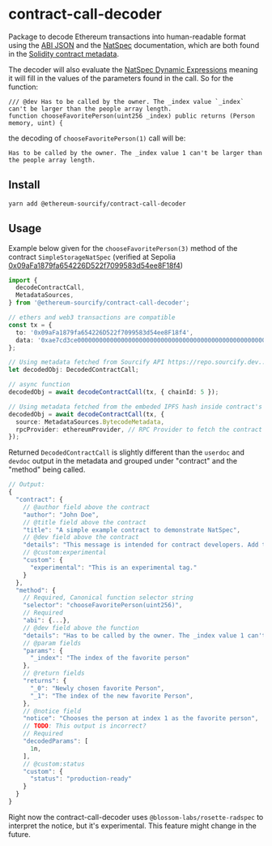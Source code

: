 # contract-call-decoder

Package to decode Ethereum transactions into human-readable format using the [ABI JSON](https://docs.soliditylang.org/en/latest/abi-spec.html#json) and the [NatSpec](https://docs.soliditylang.org/en/latest/natspec-format.html) documentation, which are both found in the [Solidity contract metadata](https://docs.soliditylang.org/en/develop/metadata.html).

The decoder will also evaluate the [NatSpec Dynamic Expressions](https://docs.soliditylang.org/en/develop/natspec-format.html#dynamic-expressions) meaning it will fill in the values of the parameters found in the call. So for the function:

```solidity
/// @dev Has to be called by the owner. The _index value `_index` can't be larger than the people array length.
function chooseFavoritePerson(uint256 _index) public returns (Person memory, uint) {
```

the decoding of `chooseFavoritePerson(1)` call will be:

```
Has to be called by the owner. The _index value 1 can't be larger than the people array length.
```

## Install

```
yarn add @ethereum-sourcify/contract-call-decoder
```

## Usage

Example below given for the `chooseFavoritePerson(3)` method of the contract `SimpleStorageNatSpec` (verified at Sepolia [0x09aFa1879fa654226D522f7099583d54ee8F18f4](https://repo.sourcify.dev/contracts/full_match/11155111/0x09aFa1879fa654226D522f7099583d54ee8F18f4/))

```ts
import {
  decodeContractCall,
  MetadataSources,
} from '@ethereum-sourcify/contract-call-decoder';

// ethers and web3 transactions are compatible
const tx = {
  to: '0x09aFa1879fa654226D522f7099583d54ee8F18f4',
  data: '0xae7cd3ce0000000000000000000000000000000000000000000000000000000000000001', // chooseFavoritePerson(3)
};

// Using metadata fetched from Sourcify API https://repo.sourcify.dev...
let decodedObj: DecodedContractCall;

// async function
decodedObj = await decodeContractCall(tx, { chainId: 5 });

// Using metadata fetched from the embeded IPFS hash inside contract's bytecode
decodedObj = await decodeContractCall(tx, {
  source: MetadataSources.BytecodeMetadata,
  rpcProvider: ethereumProvider, // RPC Provider to fetch the contract bytecode
});
```

Returned `DecodedContractCall` is slightly different than the `userdoc` and `devdoc` output in the metadata
and grouped under "contract" and the "method" being called.

```js
// Output:
{
  "contract": {
    // @author field above the contract
    "author": "John Doe",
    // @title field above the contract
    "title": "A simple example contract to demonstrate NatSpec",
    // @dev field above the contract
    "details": "This message is intended for contract developers. Add technical details etc. here",
    // @custom:experimental
    "custom": {
      "experimental": "This is an experimental tag."
    }
  },
  "method": {
    // Required, Canonical function selector string
    "selector": "chooseFavoritePerson(uint256)",
    // Required
    "abi": {...},
    // @dev field above the function
    "details": "Has to be called by the owner. The _index value 1 can't be larger than the people array length.",
    // @param fields
    "params": {
      "_index": "The index of the favorite person"
    },
    // @return fields
    "returns": {
      "_0": "Newly chosen favorite Person",
      "_1": "The index of the new favorite Person",
    },
    // @notice field
    "notice": "Chooses the person at index 1 as the favorite person",
    // TODO: This output is incorrect?
    // Required
    "decodedParams": [
      1n,
    ],
    // @custom:status
    "custom": {
      "status": "production-ready"
    }
  }
}
```

Right now the contract-call-decoder uses `@blossom-labs/rosette-radspec` to interpret the notice, but it's experimental. This feature might change in the future.
